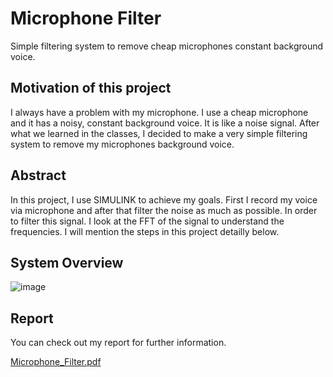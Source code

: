 # Microphone Filter
 Simple filtering system to remove cheap microphones constant background voice.

## Motivation of this project
I always have a problem with my microphone. I use a cheap microphone and it has a 
noisy, constant background voice. It is like a noise signal. After what we learned in the 
classes, I decided to make a very simple filtering system to remove my microphones 
background voice.

## Abstract
In this project, I use SIMULINK to achieve my goals. First I record my voice via 
microphone and after that filter the noise as much as possible. In order to filter this signal. I 
look at the FFT of the signal to understand the frequencies. I will mention the steps in this 
project detailly below.

## System Overview
![image](https://user-images.githubusercontent.com/76843587/216659194-619ec2f0-c97f-4324-a1d8-0504e039dea2.png)

## Report
You can check out my report for further information.

[Microphone_Filter.pdf](https://github.com/BerkayGulen/Microphone_Filter/files/10580903/Microphone_Filter.pdf)
